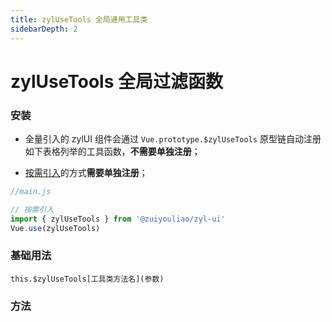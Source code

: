 ```yaml
---
title: zylUseTools 全局通用工具类
sidebarDepth: 2
---
```


# zylUseTools 全局过滤函数

### 安装

- 全量引入的 zylUI 组件会通过 `Vue.prototype.$zylUseTools` 原型链自动注册如下表格列举的工具函数，**不需要单独注册**；

- [按需引入](../get-start/#按需引用)的方式**需要单独注册**；

```js
//main.js

// 按需引入
import { zylUseTools } from '@zuiyouliao/zyl-ui'
Vue.use(zylUseTools)
```

### 基础用法

`this.$zylUseTools[工具类方法名](参数)`

### 方法

<zylUseTools-func></zylUseTools-func>
